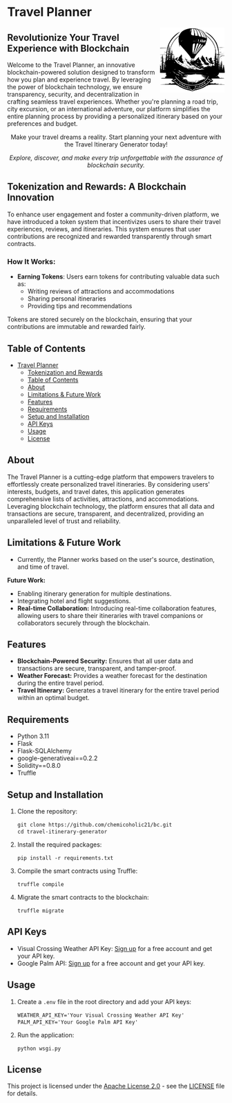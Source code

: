 # Travel Planner

<img title="Planner" align='right' src="/static/logo.svg" alt="Travel Planner Logo" width="150"/>

## Revolutionize Your Travel Experience with Blockchain

Welcome to the Travel Planner, an innovative blockchain-powered solution designed to transform how you plan and experience travel. By leveraging the power of blockchain technology, we ensure transparency, security, and decentralization in crafting seamless travel experiences. Whether you're planning a road trip, city excursion, or an international adventure, our platform simplifies the entire planning process by providing a personalized itinerary based on your preferences and budget.

<p align="center">
Make your travel dreams a reality. Start planning your next adventure with the Travel Itinerary Generator today!
</p>
<p align="center">
<i>Explore, discover, and make every trip unforgettable with the assurance of blockchain security.</i>
</p>

## Tokenization and Rewards: A Blockchain Innovation
To enhance user engagement and foster a community-driven platform, we have introduced a token system that incentivizes users to share their travel experiences, reviews, and itineraries. This system ensures that user contributions are recognized and rewarded transparently through smart contracts.

### How It Works:
- **Earning Tokens**: Users earn tokens for contributing valuable data such as:
  - Writing reviews of attractions and accommodations
  - Sharing personal itineraries
  - Providing tips and recommendations

Tokens are stored securely on the blockchain, ensuring that your contributions are immutable and rewarded fairly.

## Table of Contents

- [Travel Planner](#travel-planner)
  - [Tokenization and Rewards](#tokenization-and-rewards-a-blockchain-innovation)
  - [Table of Contents](#table-of-contents)
  - [About](#about)
  - [Limitations & Future Work](#limitations--future-work)
  - [Features](#features)
  - [Requirements](#requirements)
  - [Setup and Installation](#setup-and-installation)
  - [API Keys](#api-keys)
  - [Usage](#usage)
  - [License](#license)

## About

The Travel Planner is a cutting-edge platform that empowers travelers to effortlessly create personalized travel itineraries. By considering users' interests, budgets, and travel dates, this application generates comprehensive lists of activities, attractions, and accommodations. Leveraging blockchain technology, the platform ensures that all data and transactions are secure, transparent, and decentralized, providing an unparalleled level of trust and reliability.

## Limitations & Future Work
- Currently, the Planner works based on the user's source, destination, and time of travel.

**Future Work:**
- Enabling itinerary generation for multiple destinations.
- Integrating hotel and flight suggestions.
- **Real-time Collaboration:** Introducing real-time collaboration features, allowing users to share their itineraries with travel companions or collaborators securely through the blockchain.

## Features

- **Blockchain-Powered Security:** Ensures that all user data and transactions are secure, transparent, and tamper-proof.
- **Weather Forecast:** Provides a weather forecast for the destination during the entire travel period.
- **Travel Itinerary:** Generates a travel itinerary for the entire travel period within an optimal budget.

## Requirements

- Python 3.11
- Flask
- Flask-SQLAlchemy
- google-generativeai==0.2.2
- Solidity==0.8.0
- Truffle

## Setup and Installation

1. Clone the repository:
    ```shell
    git clone https://github.com/chemicoholic21/bc.git
    cd travel-itinerary-generator
    ```

2. Install the required packages:
    ```shell
    pip install -r requirements.txt
    ```

3. Compile the smart contracts using Truffle:
    ```shell
    truffle compile
    ```

4. Migrate the smart contracts to the blockchain:
    ```shell
    truffle migrate
    ```

## API Keys
- Visual Crossing Weather API Key: [Sign up](https://www.visualcrossing.com/weather-api) for a free account and get your API key.
- Google Palm API: [Sign up](https://makersuite.google.com) for a free account and get your API key.

## Usage
1. Create a `.env` file in the root directory and add your API keys:
    ```shell
    WEATHER_API_KEY='Your Visual Crossing Weather API Key'
    PALM_API_KEY='Your Google Palm API Key'
    ```

2. Run the application:
    ```shell
    python wsgi.py
    ```

## License

This project is licensed under the [Apache License 2.0](LICENSE) - see the [LICENSE](LICENSE) file for details.


